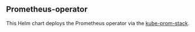 Prometheus-operator
------------------------------

This Helm chart deploys the Prometheus operator via the [kube-prom-stack](https://github.com/prometheus-community/helm-charts/blob/main/charts/kube-prometheus-stack/README.md).  
